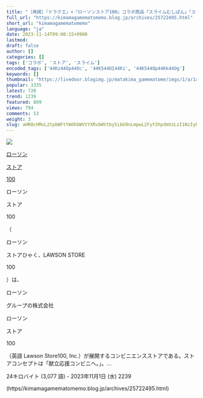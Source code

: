 ```yaml
---
title: "［再掲］『ドラクエ』×『ローソンストア100』コラボ商品「スライムむしぱん」「スライムコロネ」が11"
full_url: "https://kimamagamematomemo.blog.jp/archives/25722495.html"
short_url: "kimamagamematomemo"
language: "ja"
date: 2023-11-14T09:00:15+0900
lastmod: 
draft: false
author: []
categories: []
tags: ['コラボ', 'ストア', 'スライム']
encoded_tags: ['44Kz44Op44Oc', '44K544OI44Ki', '44K544Op44Kk44Og']
keywords: []
thumbnail: "https://livedoor.blogimg.jp/matakima_gamematome/imgs/1/a/1a0c2afd.jpg"
popular: 1335
latest: 720
trend: 1239
featured: 899
views: 794
comments: 53
weight: 3
slug: aHR0cHMvL2tpbWFtYWdhbWVtYXRvbWVtby5ibG9nLmpwL2FyY2hpdmVzLzI1NzIyNDk1Lmh0bWw=
---
```


![](https://livedoor.blogimg.jp/matakima_gamematome/imgs/1/a/1a0c2afd.jpg)

<div><a title='ローソンストア100' href='https//ja.wikipedia.org/wiki/%E3%83%AD%E3%83%BC%E3%82%BD%E3%83%B3%E3%82%B9%E3%83%88%E3%82%A2100' target='_blank'><p>ローソン</p>ストア<p>100</p></a> <p class='searchresult'><p>ローソン</p>ストア<p>100</p>（<p>ローソン</p>ストアひゃく、LAWSON STORE <p>100</p>）は、<p>ローソン</p>グループの株式会社<p>ローソン</p>ストア<p>100</p>（英語 Lawson Store100, Inc.）が展開するコンビニエンスストアである。ストアコンセプトは「献立応援コンビニへ。」。…</p> <p class='mw-search-result-data'>24キロバイト (3,077 語) - 2023年11月1日 (水) 2239</p></div>

(https//kimamagamematomemo.blog.jp/archives/25722495.html)
